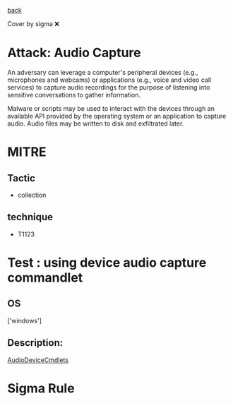 [back](../index.md)

Cover by sigma :x: 

# Attack: Audio Capture

 An adversary can leverage a computer's peripheral devices (e.g., microphones and webcams) or applications (e.g., voice and video call services) to capture audio recordings for the purpose of listening into sensitive conversations to gather information.

Malware or scripts may be used to interact with the devices through an available API provided by the operating system or an application to capture audio. Audio files may be written to disk and exfiltrated later.

# MITRE
## Tactic
  - collection

## technique
  - T1123

# Test : using device audio capture commandlet

## OS

 ['windows']

## Description:

 [AudioDeviceCmdlets](https://github.com/cdhunt/WindowsAudioDevice-Powershell-Cmdlet)


# Sigma Rule
